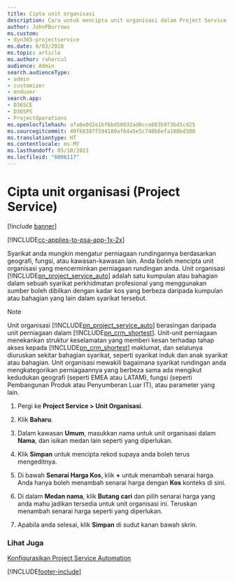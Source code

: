 ```yaml
---
title: Cipta unit organisasi
description: Cara untuk mencipta unit organisasi dalam Project Service
author: JohnPBurrows
ms.custom:
- dyn365-projectservice
ms.date: 8/03/2018
ms.topic: article
ms.author: ruhercul
audience: Admin
search.audienceType:
- admin
- customizer
- enduser
search.app:
- D365CE
- D365PS
- ProjectOperations
ms.openlocfilehash: afa6e0d2e1bf6bd50032ad6cce083b973bd5cd25
ms.sourcegitcommit: 40f68387f594180af64a5e5c748b6efa188bd300
ms.translationtype: HT
ms.contentlocale: ms-MY
ms.lasthandoff: 05/10/2021
ms.locfileid: "6006117"
---
```

# <a name="create-organizational-units-project-service"></a>Cipta unit organisasi (Project Service)

[!include [banner](../includes/psa-now-project-operations.md)]

[!INCLUDE[cc-applies-to-psa-app-1x-2x](../includes/cc-applies-to-psa-app-1x-2x.md)]

Syarikat anda mungkin mengatur perniagaan rundingannya berdasarkan geografi, fungsi, atau kawasan-kawasan lain. Anda boleh mencipta unit organisasi yang mencerminkan perniagaan rundingan anda. Unit organisasi [!INCLUDE[pn_project_service_auto](../includes/pn-project-service-auto.md)] adalah satu kumpulan atau bahagian dalam sebuah syarikat perkhidmatan profesional yang menggunakan sumber boleh dibilkan dengan kadar kos yang berbeza daripada kumpulan atau bahagian yang lain dalam syarikat tersebut.  
  
> [!NOTE]
>  Unit organisasi [!INCLUDE[pn_project_service_auto](../includes/pn-project-service-auto.md)] berasingan daripada unit perniagaan dalam [!INCLUDE[pn_crm_shortest](../includes/pn-crm-shortest.md)]. Unit-unit perniagaan menekankan struktur keselamatan yang memberi kesan terhadap tahap akses kepada [!INCLUDE[pn_crm_shortest](../includes/pn-crm-shortest.md)] maklumat, dan selalunya diuruskan sekitar bahagian syarikat, seperti syarikat induk dan anak syarikat atau bahagian. Unit organisasi mewakili bagaimana syarikat rundingan anda mengkategorikan perniagaannya yang berbeza sama ada mengikut kedudukan geografi (seperti EMEA atau LATAM), fungsi (seperti Pembangunan Produk atau Penyumberan Luar IT), atau parameter yang lain.  
  
1.  Pergi ke **Project Service > Unit Organisasi**.  
  
2.  Klik **Baharu**.  
  
3.  Dalam kawasan **Umum**, masukkan nama untuk unit organisasi dalam **Nama**, dan isikan medan lain seperti yang diperlukan.  
  
4.  Klik **Simpan** untuk mencipta rekod supaya anda boleh terus mengeditnya.  
  
5.  Di bawah **Senarai Harga Kos**, klik **+** untuk menambah senarai harga. Anda hanya boleh menambah senarai harga dengan **Kos** konteks di sini.  
  
6.  Di dalam **Medan nama**, klik **Butang cari** dan pilih senarai harga yang anda mahu jadikan tersedia untuk unit organisasi ini. Teruskan menambah senarai harga seperti yang diperlukan.  
  
7.  Apabila anda selesai, klik **Simpan** di sudut kanan bawah skrin.  
  
### <a name="see-also"></a>Lihat Juga  
 [Konfigurasikan Project Service Automation](../psa/configure.md)


[!INCLUDE[footer-include](../includes/footer-banner.md)]